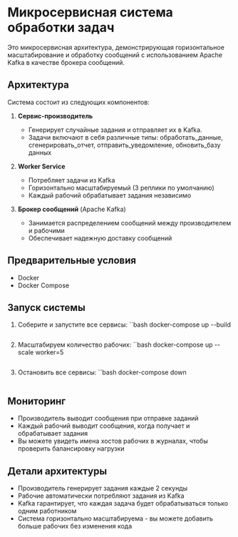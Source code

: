 # Микросервисная система обработки задач

Это микросервисная архитектура, демонстрирующая горизонтальное масштабирование и обработку сообщений с использованием Apache Kafka в качестве брокера сообщений.

## Архитектура

Система состоит из следующих компонентов:

1. **Сервис-производитель**
   - Генерирует случайные задания и отправляет их в Kafka.
   - Задачи включают в себя различные типы: обработать_данные, сгенерировать_отчет, отправить_уведомление, обновить_базу данных

2. **Worker Service**
   - Потребляет задачи из Kafka
   - Горизонтально масштабируемый (3 реплики по умолчанию)
   - Каждый рабочий обрабатывает задания независимо

3. **Брокер сообщений** (Apache Kafka)
   - Занимается распределением сообщений между производителем и рабочими
   - Обеспечивает надежную доставку сообщений


## Предварительные условия

- Docker
- Docker Compose

## Запуск системы

1. Соберите и запустите все сервисы:
   ``bash
   docker-compose up --build
   ```

2. Масштабируем количество рабочих:
   ``bash
   docker-compose up --scale worker=5
   ```

3. Остановить все сервисы:
   ``bash
   docker-compose down
   ```

## Мониторинг

- Производитель выводит сообщения при отправке заданий
- Каждый рабочий выводит сообщения, когда получает и обрабатывает задания
- Вы можете увидеть имена хостов рабочих в журналах, чтобы проверить балансировку нагрузки

## Детали архитектуры

- Производитель генерирует задания каждые 2 секунды
- Рабочие автоматически потребляют задания из Kafka
- Kafka гарантирует, что каждая задача будет обрабатываться только одним работником
- Система горизонтально масштабируема - вы можете добавить больше рабочих без изменения кода
